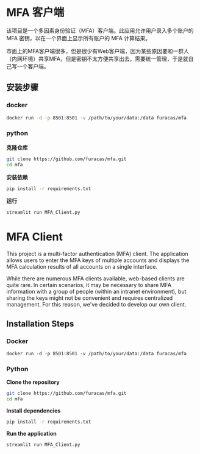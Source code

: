 # MFA 客户端

该项目是一个多因素身份验证（MFA）客户端。此应用允许用户录入多个账户的 MFA 密钥，以在一个界面上显示所有账户的 MFA 计算结果。

市面上的MFA客户端很多，但是很少有Web客户端，因为某些原因要和一群人（内网环境）共享MFA，但是密钥不太方便共享出去，需要统一管理，于是就自己写一个客户端。


## 安装步骤

### docker
```bash
docker run -d -p 8501:8501 -v /path/to/your/data:/data furacas/mfa
```


### python

**克隆仓库**
```bash
git clone https://github.com/furacas/mfa.git
cd mfa
```
**安装依赖**
```bash
pip install -r requirements.txt
```
**运行**
```bash
streamlit run MFA_Client.py
```

# MFA Client
This project is a multi-factor authentication (MFA) client. The application allows users to enter the MFA keys of multiple accounts and displays the MFA calculation results of all accounts on a single interface.

While there are numerous MFA clients available, web-based clients are quite rare. In certain scenarios, it may be necessary to share MFA information with a group of people (within an intranet environment), but sharing the keys might not be convenient and requires centralized management. For this reason, we've decided to develop our own client.

## Installation Steps
### Docker
```
docker run -d -p 8501:8501 -v /path/to/your/data:/data furacas/mfa
```

### Python
**Clone the repository**
```bash
git clone https://github.com/furacas/mfa.git
cd mfa
```

**Install dependencies**
```bash
pip install -r requirements.txt
```

**Run the application**
```bash
streamlit run MFA_Client.py
```
